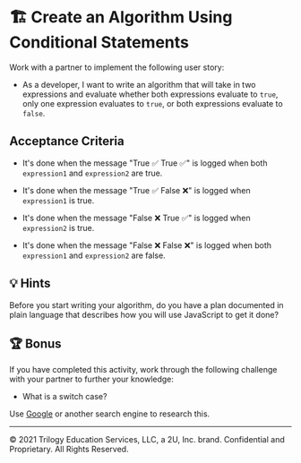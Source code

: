 # 🏗️ Create an Algorithm Using Conditional Statements

Work with a partner to implement the following user story:

* As a developer, I want to write an algorithm that will take in two expressions and evaluate whether both expressions evaluate to `true`, only one expression evaluates to `true`, or both expressions evaluate to `false`.

## Acceptance Criteria

* It's done when the message "True ✅ True ✅" is logged when both `expression1` and `expression2` are true.

* It's done when the message "True ✅ False ❌" is logged when `expression1` is true.

* It's done when the message "False ❌ True ✅" is logged when `expression2` is true.

* It's done when the message "False ❌ False ❌" is logged when both `expression1` and `expression2` are false.

## 💡 Hints

Before you start writing your algorithm, do you have a plan documented in plain language that describes how you will use JavaScript to get it done?

## 🏆 Bonus

If you have completed this activity, work through the following challenge with your partner to further your knowledge:

* What is a switch case?

Use [Google](https://www.google.com) or another search engine to research this.

---
© 2021 Trilogy Education Services, LLC, a 2U, Inc. brand. Confidential and Proprietary. All Rights Reserved.
